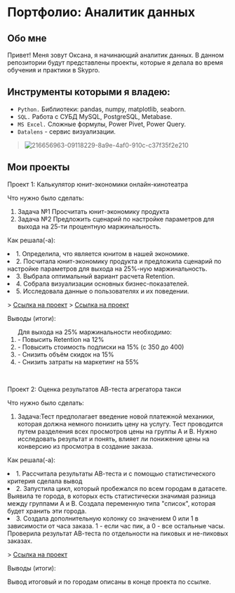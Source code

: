 # Портфолио: Аналитик данных
## Обо мне
Привет! Меня зовут Оксана, я начинающий аналитик данных. В данном репозитории будут представлены проекты, которые я делала во время обучения и практики в Skypro.
## Инструменты которыми я владею:
- ``Python.`` Библиотеки: pandas, numpy, matplotlib, seaborn.
- ``SQL.`` Работа с СУБД MySQL, PostgreSQL, Metabase.
- ``MS Excel.`` Сложные формулы, Power Pivet, Power Query.
- ``Datalens`` - сервис визуализации.
> ![216656963-09118229-8a9e-4af0-910c-c37f35f2e210](https://github.com/Oksana-Kolesnik/My_portfolio/assets/145563450/02fd1ea9-14a8-412a-8250-a6bad66fbf67)



## Мои проекты
<p> Проект 1: Калькулятор юнит-экономики онлайн-кинотеатра
<p>Что нужно было сделать:<p>
<ol>
  <li>Задача №1  Просчитать юнит-экономику продукта
  <li>Задача №2 Предложить сценарий по настройке параметров для выхода на 25-ти процентную маржинальность.
</ol>
<p>Как решала(-а): 
<li>1. Определила, что является юнитом в нашей экономике.
<li>2. Посчитала юнит-экономику продукта и предложила сценарий по настройке параметров для выхода на 25%-ную маржинальность.
<li>3. Выбрала оптимальный вариант расчета Retention. 
<li>4. Собрала визуализации основных бизнес-показателей.
<li>5. Исследовала данные о пользователях и их поведении.<p>
> <a href= "https://github.com/Oksana-Kolesnik/My_portfolio/blob/main/%D0%9A%D0%B0%D0%BB%D1%8C%D0%BA%D1%83%D0%BB%D1%8F%D1%82%D0%BE%D1%80%20%D1%8E%D0%BD%D0%B8%D1%82-%D1%8D%D0%BA%D0%BE%D0%BD%D0%BE%D0%BC%D0%B8%D0%BA%D0%B8.xlsx" >Ссылка на проект</a>
 > <a href= ""https://github.com/Oksana-Kolesnik/My_portfolio/blob/main/%D0%94%D0%B0%D0%BD%D0%BD%D1%8B%D0%B5%20%D0%B4%D0%BB%D1%8F%20%D1%8E%D0%BD%D0%B8%D1%82-%D1%8D%D0%BA%D0%BE%D0%BD%D0%BE%D0%BC%D0%B8%D0%BA%D0%B8.xlsx"" >Ссылка на проект</a>
<p>Выводы (итоги):<p>
<ol>
  Для выхода на 25% маржинальности необходимо:
 <li> - Повысить Retention на 12%
 <li> - Повысить стоимость подписки на 15% (с 350 до 400)
 <li> - Снизить объём скидок на 15%
 <li> - Снизить затраты на маркетинг на 55%
</ol>

<br> 
<p> Проект 2: Оценка результатов АВ-теста агрегатора такси
<p>Что нужно было сделать:<p>
<ol>
  <li>Задача:Тест предполагает введение новой платежной механики, которая должна немного понизить цену на услугу. Тест проводится путем разделения всех просмотров цены на группы А и В. Нужно исследовать результат и понять, влияет ли понижение цены на конверсию из просмотра в создание заказа.
</ol>
<p>Как решала(-а): 
<li>1. Рассчитала результаты АВ-теста и с помощью статистического критерия сделала вывод
<li>2. Запустила цикл, который пробежался по всем городам в датасете. Выявила те города, в которых есть статистически значимая разница между группами А и В. Создала переменную типа "список", которая будет хранить эти города.
<li>3. Создала дополнительную колонку со значением 0 или 1 в зависимости от часа заказа.
1 - если час пик, а 0 - все остальные часы. Проверила результат АВ-теста по отдельности на пиковых и не-пиковых заказах.<p>
> <a href= "https://github.com/Oksana-Kolesnik/My_portfolio/commit/254f647a3207d208f93888c3da34ef06cc91243d">Ссылка на проект</a>
<p>Выводы (итоги):<p> Вывод итоговый и по городам описаны в конце проекта по ссылке.











